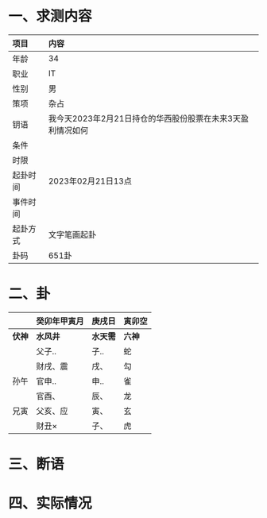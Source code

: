 # 一、求测内容
|项目|内容|
|:-|:-|
|年龄|34|
|职业|IT|
|性别|男|
|策项|杂占|
|钥语|我今天2023年2月21日持仓的华西股份股票在未来3天盈利情况如何|
|条件||
|时限||
|起卦时间|2023年02月21日13点|
|事件时间||
|起卦方式|文字笔画起卦|
|卦码|651卦|

# 二、卦
||癸卯年甲寅月|庚戌日|寅卯空|
|:-|:-|:-|:-|
|**伏神**|**水风井**|**水天需**|**六神**|
||父子..|子..|蛇|
||财戌、震|戌、|勾|
|孙午|官申..|申..|雀|
||官酉、|辰、|龙|
|兄寅|父亥、应|寅、|玄|
||财丑×|子、|虎|


# 三、断语

# 四、实际情况